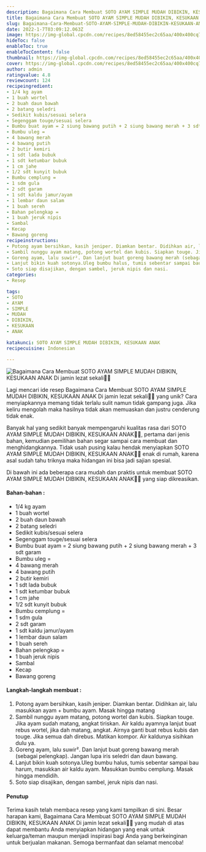 ```yaml
---
description: Bagaimana Cara Membuat SOTO AYAM SIMPLE MUDAH DIBIKIN, KESUKAAN ANAK Di jamin lezat sekali"
title: Bagaimana Cara Membuat SOTO AYAM SIMPLE MUDAH DIBIKIN, KESUKAAN ANAK Di jamin lezat sekali
slug: Bagaimana-Cara-Membuat-SOTO-AYAM-SIMPLE-MUDAH-DIBIKIN-KESUKAAN-ANAK-Di-jamin-lezat-sekali
date: 2022-1-7T03:09:12.063Z
image: https://img-global.cpcdn.com/recipes/8ed58455ec2c65aa/400x400cq70/photo.jpg
hideToc: false
enableToc: true
enableTocContent: false
thumbnail: https://img-global.cpcdn.com/recipes/8ed58455ec2c65aa/400x400cq70/photo.jpg
cover: https://img-global.cpcdn.com/recipes/8ed58455ec2c65aa/400x400cq70/photo.jpg
author: admin
ratingvalue: 4.8
reviewcount: 124
recipeingredient:
- 1/4 kg ayam
- 1 buah wortel
- 2 buah daun bawah
- 2 batang seledri
- Sedikit kubis/sesuai selera
- Segenggam touge/sesuai selera
- Bumbu buat ayam = 2 siung bawang putih + 2 siung bawang merah + 3 sdt garam
- Bumbu uleg =
- 4 bawang merah
- 4 bawang putih
- 2 butir kemiri
- 1 sdt lada bubuk
- 1 sdt ketumbar bubuk
- 1 cm jahe
- 1/2 sdt kunyit bubuk
- Bumbu cemplung =
- 1 sdm gula
- 2 sdt garam
- 1 sdt kaldu jamur/ayam
- 1 lembar daun salam
- 1 buah sereh
- Bahan pelengkap =
- 1 buah jeruk nipis
- Sambal
- Kecap
- Bawang goreng
recipeinstructions:
- Potong ayam bersihkan, kasih jeniper. Diamkan bentar. Didihkan air, lalu masukkan ayam + bumbu ayam. Masak hingga matang
- Sambil nunggu ayam matang, potong wortel dan kubis. Siapkan touge. Jika ayam sudah matang, angkat tiriskan. Air kaldu ayamnya lanjut buat rebus wortel, jika dah matang, angkat. Airnya ganti buat rebus kubis dan touge. Jika semua dah direbus. Matikan kompor. Air kaldunya sisihkan dulu ya.
- Goreng ayam, lalu suwir². Dan lanjut buat goreng bawang merah (sebagai pelengkap). Jangan lupa iris seledri dan daun bawang.
- Lanjut bikin kuah sotonya.Uleg bumbu halus, tumis sebentar sampai bau harum, masukkan air kaldu ayam. Masukkan bumbu cemplung. Masak hingga mendidih.
- Soto siap disajikan, dengan sambel, jeruk nipis dan nasi.
categories:
- Resep

tags:
- SOTO
- AYAM
- SIMPLE
- MUDAH
- DIBIKIN,
- KESUKAAN
- ANAK

katakunci: SOTO AYAM SIMPLE MUDAH DIBIKIN, KESUKAAN ANAK
recipecuisine: Indonesian

---
```


![Bagaimana Cara Membuat SOTO AYAM SIMPLE MUDAH DIBIKIN, KESUKAAN ANAK Di jamin lezat sekali👩‍🍳](https://img-global.cpcdn.com/recipes/8ed58455ec2c65aa/400x400cq70/photo.jpg)

Lagi mencari ide resep Bagaimana Cara Membuat SOTO AYAM SIMPLE MUDAH DIBIKIN, KESUKAAN ANAK Di jamin lezat sekali👩‍🍳 yang unik? Cara menyiapkannya memang tidak terlalu sulit namun tidak gampang juga. Jika keliru mengolah maka hasilnya tidak akan memuaskan dan justru cenderung tidak enak.

Banyak hal yang sedikit banyak mempengaruhi kualitas rasa dari SOTO AYAM SIMPLE MUDAH DIBIKIN, KESUKAAN ANAK👩‍🍳, pertama dari jenis bahan, kemudian pemilihan bahan segar sampai cara membuat dan menghidangkannya. Tidak usah pusing kalau hendak menyiapkan SOTO AYAM SIMPLE MUDAH DIBIKIN, KESUKAAN ANAK👩‍🍳 enak di rumah, karena asal sudah tahu triknya maka hidangan ini bisa jadi sajian spesial.

Di bawah ini ada beberapa cara mudah dan praktis untuk membuat SOTO AYAM SIMPLE MUDAH DIBIKIN, KESUKAAN ANAK👩‍🍳 yang siap dikreasikan.

<!--inarticleads1-->

#### Bahan-bahan :

- 1/4 kg ayam
- 1 buah wortel
- 2 buah daun bawah
- 2 batang seledri
- Sedikit kubis/sesuai selera
- Segenggam touge/sesuai selera
- Bumbu buat ayam = 2 siung bawang putih + 2 siung bawang merah + 3 sdt garam
- Bumbu uleg =
- 4 bawang merah
- 4 bawang putih
- 2 butir kemiri
- 1 sdt lada bubuk
- 1 sdt ketumbar bubuk
- 1 cm jahe
- 1/2 sdt kunyit bubuk
- Bumbu cemplung =
- 1 sdm gula
- 2 sdt garam
- 1 sdt kaldu jamur/ayam
- 1 lembar daun salam
- 1 buah sereh
- Bahan pelengkap =
- 1 buah jeruk nipis
- Sambal
- Kecap
- Bawang goreng

<!--inarticleads2-->

#### Langkah-langkah membuat :

1. Potong ayam bersihkan, kasih jeniper. Diamkan bentar. Didihkan air, lalu masukkan ayam + bumbu ayam. Masak hingga matang
1. Sambil nunggu ayam matang, potong wortel dan kubis. Siapkan touge. Jika ayam sudah matang, angkat tiriskan. Air kaldu ayamnya lanjut buat rebus wortel, jika dah matang, angkat. Airnya ganti buat rebus kubis dan touge. Jika semua dah direbus. Matikan kompor. Air kaldunya sisihkan dulu ya.
1. Goreng ayam, lalu suwir². Dan lanjut buat goreng bawang merah (sebagai pelengkap). Jangan lupa iris seledri dan daun bawang.
1. Lanjut bikin kuah sotonya.Uleg bumbu halus, tumis sebentar sampai bau harum, masukkan air kaldu ayam. Masukkan bumbu cemplung. Masak hingga mendidih.
1. Soto siap disajikan, dengan sambel, jeruk nipis dan nasi.

#### Penutup

Terima kasih telah membaca resep yang kami tampilkan di sini. Besar harapan kami, Bagaimana Cara Membuat SOTO AYAM SIMPLE MUDAH DIBIKIN, KESUKAAN ANAK Di jamin lezat sekali👩‍🍳 yang mudah di atas dapat membantu Anda menyiapkan hidangan yang enak untuk keluarga/teman maupun menjadi inspirasi bagi Anda yang berkeinginan untuk berjualan makanan. Semoga bermanfaat dan selamat mencoba!